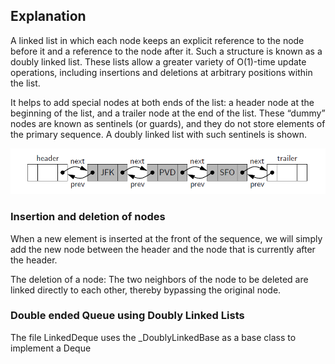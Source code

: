 ## Explanation
A linked list in which each node keeps
an explicit reference to the node before it and a reference to the node after it. Such
a structure is known as a doubly linked list. These lists allow a greater variety of
O(1)-time update operations, including insertions and deletions at arbitrary positions
within the list.

It helps to add special nodes at both ends of the list: a header node at the
beginning of the list, and a trailer node at the end of the list. These “dummy” nodes
are known as sentinels (or guards), and they do not store elements of the primary
sequence. A doubly linked list with such sentinels is shown.


![Doubly Linked List](DoublyLinkedIllustration.PNG)

### Insertion and deletion of nodes
When a new element is inserted at the front of the sequence,
we will simply add the new node between the header and the
node that is currently after the header.

The deletion of a node: The two neighbors of the node to be deleted are linked directly
to each other, thereby bypassing the original node.

### Double ended Queue using Doubly Linked Lists
The file LinkedDeque uses the _DoublyLinkedBase as a base class 
to implement a Deque